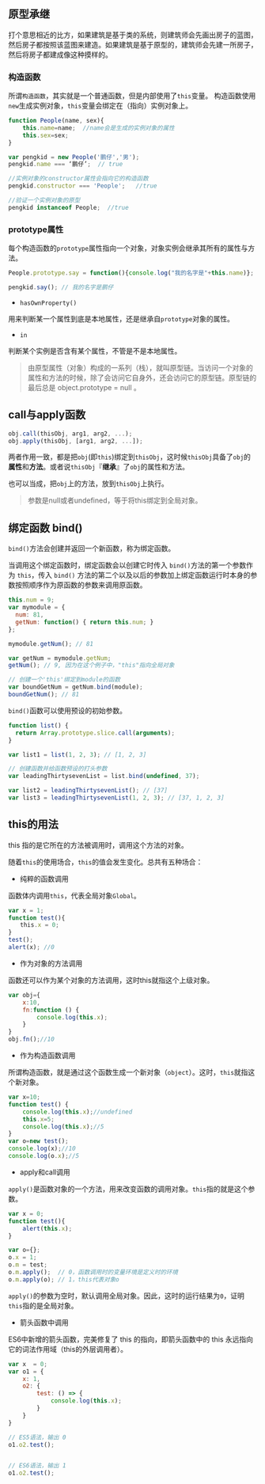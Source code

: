 ## 原型承继

打个意思相近的比方，如果建筑是基于类的系统，则建筑师会先画出房子的蓝图，然后房子都按照该蓝图来建造。如果建筑是基于原型的，建筑师会先建一所房子，然后将房子都建成像这种摸样的。

### 构造函数

所谓`构造函数`，其实就是一个普通函数，但是内部使用了`this`变量。
构造函数使用`new`生成实例对象，`this`变量会绑定在（指向）实例对象上。

```js
function People(name, sex){
	this.name=name;  //name会是生成的实例对象的属性
	this.sex=sex;
}

var pengkid = new People('鹏仔','男');
pengkid.name === ‘鹏仔’;  // true

//实例对象的constructor属性会指向它的构造函数
pengkid.constructor === 'People';   //true

//验证一个实例对象的原型
pengkid instanceof People;  //true
```

###  prototype属性

每个构造函数的`prototype`属性指向一个对象，对象实例会继承其所有的属性与方法。


```js
People.prototype.say = function(){console.log("我的名字是"+this.name)};

pengkid.say(); // 我的名字是鹏仔
```

* `hasOwnProperty()`

用来判断某一个属性到底是本地属性，还是继承自`prototype`对象的属性。

* `in`

判断某个实例是否含有某个属性，不管是不是本地属性。

>由原型属性（对象）构成的一系列（栈），就叫原型链。当访问一个对象的属性和方法的时候，除了会访问它自身外，还会访问它的原型链。原型链的最后总是 object.prototype = null 。


## call与apply函数

```js
obj.call(thisObj, arg1, arg2, ...);
obj.apply(thisObj, [arg1, arg2, ...]);
```

两者作用一致，都是把`obj`(即`this`)绑定到`thisObj`，这时候`thisObj`具备了`obj`的**属性**和**方法**。或者说`thisObj`『**继承**』了`obj`的属性和方法。

也可以当成，把`obj`上的方法，放到`thisObj`上执行。

> 参数是null或者undefined，等于将this绑定到全局对象。


## 绑定函数 bind()

`bind()`方法会创建并返回一个新函数，称为绑定函数。

当调用这个绑定函数时，绑定函数会以创建它时传入 `bind()`方法的第一个参数作为 `this`，传入 `bind()` 方法的第二个以及以后的参数加上绑定函数运行时本身的参数按照顺序作为原函数的参数来调用原函数。

```js
this.num = 9;  
var mymodule = {  
  num: 81,
  getNum: function() { return this.num; }
};

mymodule.getNum(); // 81

var getNum = mymodule.getNum;  
getNum(); // 9, 因为在这个例子中，"this"指向全局对象

// 创建一个'this'绑定到module的函数
var boundGetNum = getNum.bind(module);  
boundGetNum(); // 81  
```

`bind()`函数可以使用预设的初始参数。

```js
function list() {
  return Array.prototype.slice.call(arguments);
}

var list1 = list(1, 2, 3); // [1, 2, 3]

// 创建函数并给函数预设的打头参数
var leadingThirtysevenList = list.bind(undefined, 37);

var list2 = leadingThirtysevenList(); // [37]
var list3 = leadingThirtysevenList(1, 2, 3); // [37, 1, 2, 3]
```

## this的用法

this 指的是它所在的方法被调用时，调用这个方法的对象。

随着`this`的使用场合，`this`的值会发生变化。总共有五种场合：

* 纯粹的函数调用

函数体内调用`this`，代表全局对象`Global`。

```js
var x = 1;
function test(){
　　this.x = 0;
}
test();
alert(x); //0
```

* 作为对象的方法调用

函数还可以作为某个对象的方法调用，这时this就指这个上级对象。

```js
var obj={
	x:10,
	fn:function () {
		console.log(this.x);
	}
}
obj.fn();//10
```

* 作为构造函数调用

所谓构造函数，就是通过这个函数生成一个新对象（`object`）。这时，`this`就指这个新对象。

```js
var x=10;
function test() {
	console.log(this.x);//undefined
	this.x=5;
	console.log(this.x);//5
}
var o=new test();
console.log(x);//10
console.log(o.x);//5
```

* apply和call调用

`apply()`是函数对象的一个方法，用来改变函数的调用对象。`this`指的就是这个参数。

```js
var x = 0;
function test(){
	alert(this.x);
}

var o={};
o.x = 1;
o.m = test;
o.m.apply();  // 0，函数调用时的变量环境是定义时的环境
o.m.apply(o); // 1，this代表对象o
```
`apply()`的参数为空时，默认调用全局对象。因此，这时的运行结果为`0`，证明`this`指的是全局对象。


* 箭头函数中调用

ES6中新增的箭头函数，完美修复了 this 的指向，即箭头函数中的 this 永远指向它的词法作用域（this的外层调用者）。

```js
var x  = 0;
var o1 = {
	x: 1,
	o2: {
		test: () => {
			console.log(this.x);
		}
	}
}

// ES5语法，输出 0
o1.o2.test();


// ES6语法，输出 1
o1.o2.test();
```











